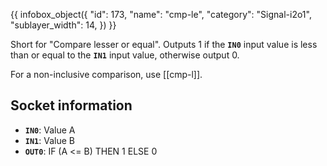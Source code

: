 {{ infobox_object({
	"id": 173,
	"name": "cmp-le",
	"category": "Signal-i2o1",
	"sublayer_width": 14,
}) }}

Short for "Compare lesser or equal". Outputs 1 if the **`IN0`** input value is less than or equal to the **`IN1`** input value, otherwise output 0.

For a non-inclusive comparison, use [[cmp-l]].

## Socket information
- **`IN0`**: Value A
- **`IN1`**: Value B
- **`OUT0`**: IF (A <= B) THEN 1 ELSE 0